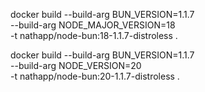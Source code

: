

docker build --build-arg BUN_VERSION=1.1.7 \
             --build-arg NODE_MAJOR_VERSION=18 \
             -t nathapp/node-bun:18-1.1.7-distroless .

docker build --build-arg BUN_VERSION=1.1.7 \
             --build-arg NODE_VERSION=20 \
             -t nathapp/node-bun:20-1.1.7-distroless .